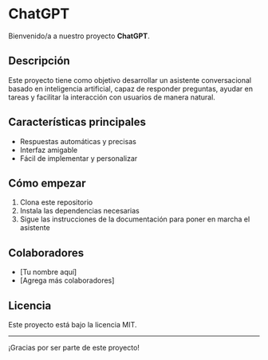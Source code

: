 # ChatGPT

Bienvenido/a a nuestro proyecto **ChatGPT**.

## Descripción

Este proyecto tiene como objetivo desarrollar un asistente conversacional basado en inteligencia artificial, capaz de responder preguntas, ayudar en tareas y facilitar la interacción con usuarios de manera natural.

## Características principales

- Respuestas automáticas y precisas
- Interfaz amigable
- Fácil de implementar y personalizar

## Cómo empezar

1. Clona este repositorio
2. Instala las dependencias necesarias
3. Sigue las instrucciones de la documentación para poner en marcha el asistente

## Colaboradores

- [Tu nombre aquí]
- [Agrega más colaboradores]

## Licencia

Este proyecto está bajo la licencia MIT.

---

¡Gracias por ser parte de este proyecto!
